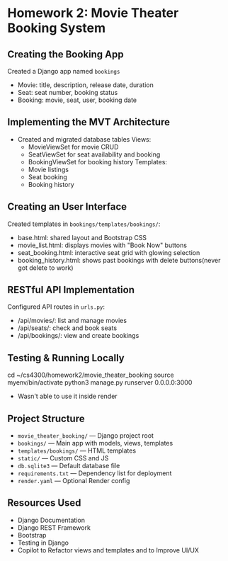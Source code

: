 # Homework 2: Movie Theater Booking System 

## Creating the Booking App 

Created a Django app named `bookings`
- Movie: title, description, release date, duration
- Seat: seat number, booking status
- Booking: movie, seat, user, booking date

## Implementing the MVT Architecture 
- Created and migrated database tables
Views:
  - MovieViewSet for movie CRUD
  - SeatViewSet for seat availability and booking
  - BookingViewSet for booking history
Templates:
  - Movie listings
  - Seat booking
  - Booking history

## Creating an User Interface 

Created templates in `bookings/templates/bookings/`:
- base.html: shared layout and Bootstrap CSS
- movie_list.html: displays movies with "Book Now" buttons
- seat_booking.html: interactive seat grid with glowing selection
- booking_history.html: shows past bookings with delete buttons(never got delete to work)

## RESTful API Implementation 

Configured API routes in `urls.py`:
- /api/movies/: list and manage movies
- /api/seats/: check and book seats
- /api/bookings/: view and create bookings

## Testing & Running Locally 

cd ~/cs4300/homework2/movie_theater_booking
source myenv/bin/activate
python3 manage.py runserver 0.0.0.0:3000

- Wasn't able to use it inside render

## Project Structure

- `movie_theater_booking/` — Django project root  
- `bookings/` — Main app with models, views, templates  
- `templates/bookings/` — HTML templates  
- `static/` — Custom CSS and JS  
- `db.sqlite3` — Default database file  
- `requirements.txt` — Dependency list for deployment  
- `render.yaml` — Optional Render config  

## Resources Used

- Django Documentation  
- Django REST Framework  
- Bootstrap  
- Testing in Django  
- Copilot to Refactor views and templates and to Improve UI/UX



